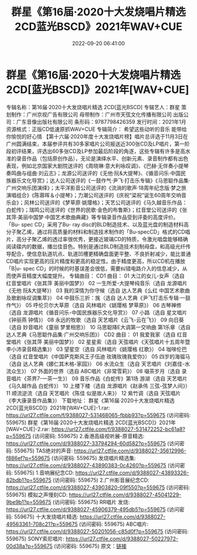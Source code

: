 ﻿---
title: 群星《第16届·2020十大发烧唱片精选2CD蓝光BSCD》2021年WAV+CUE
date: 2022-09-20 06:41:00
categories: 试音碟、非卖品、发烧碟
tags: 华语中文
---
# 群星《第16届·2020十大发烧唱片精选2CD[蓝光BSCD]》2021年[WAV+CUE]

专辑名称：第16届·2020十大发烧唱片精选 2CD[蓝光BSCD]
专辑艺人：群星
策划制作：广州京视广告有限公司
母带制作：广州市天弦文化传播有限公司
出版公司：广东音像出版社有限公司
条形码：9787798426359
发行时间：2021年1月
资源格式：正版CD低速原抓WAV+CUE
专辑简介：
希望这些动听的音乐
能带给你愉悦的好心情
【第十六届·2020年度十大发烧唱片榜】唱片总评选于11月3日在广州圆满结束，本届参评共有30多家唱片公司报送近300张CD及LP唱片，第一阶段初评结果，评选出60多张CD及LP参加最后阶段的角逐，这些专辑有许多是高水准的录音作品（包括原创作品），无论是演绎水平、创新元素、录音制作都有出色表现，例如北京国家大剧院送评的《周晓琳·意大利咏叹调》、《巴赫·无伴奏小提琴奏鸣曲与组曲·刘云志》；龙源公司送评的《无他·阮&大提琴》、《循音问乐·中国民族器乐文化导赏》；达人公司送评的《一鼓作气·尹飞·打击乐专辑》《马思聪作品集·广州交响乐团演绎》；太平洋影音公司送评的《流淌的歌声·18周年纪念版·梦之旅演唱组合》《陈蓉晖＆小提琴》；力潮公司送评的《庆祝“梁祝”诞生60周年交响音乐会》；风林公司送评的《梦草原·姚璎格》；天艺公司送评的《马久越音乐作品：白蛇传》；瑞鸣公司送评的《世界的民歌·金色的布鲁斯》；红音堂公司送评的《张其萍·美丽中国梦·中国艺术歌曲典藏》等专辑录音作品受到评委的高度评价。
「Bu- spec CD」采用了Bu- ray
disc的BLD制造技术、以及蓝光盘的制造材料高分子聚乙烯，通过将高质量的材料和制造技术制作的「Bu-specCD」格式的CD唱片，高分子聚乙烯的透过率很优秀，更接近玻璃CD的特质，令激光唱盘能够精确阅读碟内的数据，播岀佳音色。特别是通过BLD制造技术刻制母盘，和高级光纤传导配合，使信息轨道坑点、轨道凹槽更精确盘面更平整、不良折射减少，能比普通CD唱片实现更高的压片精度和更高的稳定性。由于精度更高，所以CD机在播放「B|u-
spec CD」的时候的时基误差会很低，需要纠错电路介入的信息减少，从而使声音精度大幅度提升。
专辑曲目：
CD1 曲目：
01 大江的女儿-女声（选自 红音堂唱片《张其萍 美丽中国梦》）
02 一生所爱-大提琴纯音乐（选自 龙源唱片《无他 阮&大提琴》）
03 我的深情为你守候（选自 达人艺典《么红 中国艺术歌曲及歌剧咏叹调集萃》）
04 中鼓乐三折：旄（选自 达人艺典《尹飞打击乐专辑·一鼓作气》）
05 呼伦贝尔大草原（选自 风林唱片《姚璎格 梦草原》）
06 古琴禅修（选自 龙源唱片《循音问乐-中国民族器乐文化导赏》）
07 小路（选自 星文唱片《钟丽燕 钟情》）
08 永远的牧歌（选自 天艺唱片《云飞-云在飞》）
09 向日葵（选自 妙音唱片《童丽 梦里相思》）
10 马思聪降E大调第一交响曲 第1乐章（选自达人艺典《马思聪作品集·广州交响乐团》）
CD2 曲目：
01 我爱我家（选自 红音堂唱片《张其萍 美丽中国梦》）
02 星星索（选自 天弦唱片《天弦唱片十五周年暨李小沛录音精选集》）
03 望星空（选自 风林唱片《姚璎格 红歌》）
04 咖啡伦巴（选自 红音堂唱片《中国萨克斯风王子伍迪 玫瑰玫瑰我爱你》）
05 四岁的海骝马（选自 达人艺典《娜仁其木格-家园》）
06 水流众生（选自 天艺唱片《刘嘉佳-水流众生》）
07 外面的世界（选自 ABC唱片《非常雪莉》）
08 啜茶岁月（选自 录音唱片《茶界7-一茶一生》）
09 音乐作品《白蛇传》第1场 游湖（选自 天艺唱片《马久越作品 白蛇传》）
10 上楼下楼（选自 龙源唱片《赵承伟 三弦-弦梦人间》）
11 顺流逆流（选自 天艺唱片《陈佳 似是故人来》）
12 紫竹调（选自 天弦唱片《李大康录音作品集》）
下载地址：
群星《第16届·2020十大发烧唱片精选 2CD[蓝光BSCD]》2021年[WAV+CUE]-1.rar: https://url27.ctfile.com/f/9388027-531468065-fbbb93?p=559675
(访问密码: 559675)
群星《第16届·2020十大发烧唱片精选 2CD[蓝光BSCD]》2021年[WAV+CUE]-2.rar: https://url27.ctfile.com/f/9388027-531472252-bc61a8?p=559675
(访问密码: 559675)
2.香港高级视听展-原音精选: https://url27.ctfile.com/d/9388027-33794294-60d582?p=559675
(访问密码: 559675)
TAS绝对的声音: https://url27.ctfile.com/d/9388027-35612996-f886ef?p=559675
(访问密码: 559675)
发烧唱片精选集: https://url27.ctfile.com/d/9388027-43890383-0c4260?p=559675
(访问密码: 559675)
1.音响展纪念CD: https://url27.ctfile.com/d/9388027-43893326-82bdb1?p=559675
(访问密码: 559675)
2.广州影音展纪念CD: https://url27.ctfile.com/d/9388027-43903820-09f550?p=559675
(访问密码: 559675)
模拟之声慢刻CD: https://url27.ctfile.com/d/9388027-45041229-9be9b1?p=559675
(访问密码: 559675)
RR唱片 发烧: https://url27.ctfile.com/d/9388027-45906379-495db5?p=559675
(访问密码: 559675)
十大发烧唱片精选: https://url27.ctfile.com/d/9388027-49563361-708c21?p=559675
(访问密码: 559675)
ABC唱片: https://url27.ctfile.com/d/9388027-50201056-c85d0f?p=559675
(访问密码: 559675)
SONY索尼唱片: https://url27.ctfile.com/d/9388027-50227972-00d38a?p=559675
(访问密码: 559675)
原文：[链接](https://blog.sina.com.cn/s/blog_1647c7e7601030zi8.html)